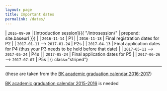 ```yaml
---
layout: page
title: Important dates
permalink: /dates/
---
```





| `2016-09-09`                  | [Introduction session]({{ "/introsession/" | prepend: site.baseurl }}) |
| `2016-11-14`                  | P1   |
| `2016-11-18`                  | Final registration dates for P2 |
| `2017-01-11` --> `2017-01-24` | P2s |
| `2017-04-13`                  | Final application dates for P4 (thus your P3 needs to be held before that date) |
| `2017-05-11` --> `2017-05-24` | P4s |
| `2017-05-24`                  | Final application dates for P5 |
| `2017-06-26` --> `2017-07-07` | P5s |
{: class="striped"}

- - -

(these are taken from the [BK academic graduation calendar 2016-2017](http://studenten.tudelft.nl/fileadmin/Files/studentenportal/os/BKspecifiek/Jaarkalender_2016-2017_def_afstuderen.pdf))

[BK academic graduation calendar 2015-2016](http://studenten.tudelft.nl/fileadmin/Files/studentenportal/os/BKspecifiek/Afstudeerkalender_2015-2016.pdf) is needed

